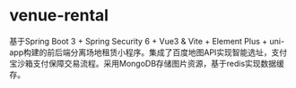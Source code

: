 # venue-rental
基于Spring Boot 3 + Spring Security 6 + Vue3 &amp; Vite + Element Plus + uni-app构建的前后端分离场地租赁小程序。集成了百度地图API实现智能选址，支付宝沙箱支付保障交易流程。采用MongoDB存储图片资源，基于redis实现数据缓存。
